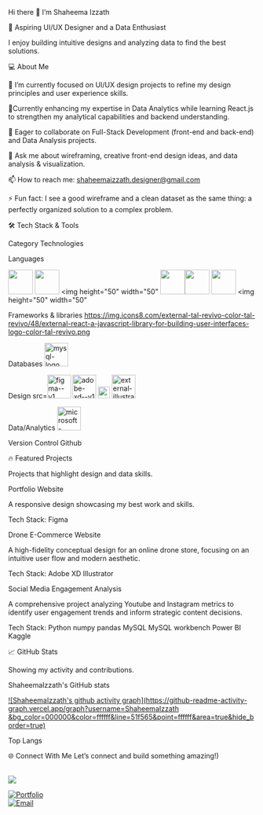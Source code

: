 

Hi there 👋 I’m Shaheema Izzath

🎨 Aspiring UI/UX Designer and a Data Enthusiast

I enjoy building intuitive designs and analyzing data to find the best solutions.

💻 About Me

🔭 I’m currently focused on UI/UX design projects to refine my design principles and user experience skills.

🌱Currently enhancing my expertise in Data Analytics while learning React.js to strengthen my analytical capabilities and backend understanding.

👯 Eager to collaborate on Full-Stack Development (front-end and back-end) and Data Analysis projects.

💬 Ask me about wireframing, creative front-end design ideas, and data analysis & visualization.

📫 How to reach me: shaheemaizzath.designer@gmail.com

⚡ Fun fact: I see a good wireframe and a clean dataset as the same thing: a perfectly organized solution to a complex problem.


🛠️ Tech Stack & Tools

Category	Technologies

Languages
  
<img height="50" width="50" src="https://img.icons8.com/color/48/000000/python.png" /> <img height="50" width="50" 
src="https://img.icons8.com/color/48/000000/java-coffee-cup-logo.png" /> <img height="50" width="50"
<img height="50" width="50" src="https://img.icons8.com/color/48/000000/javascript.png"/><img height="50" width="50" 
src="https://img.icons8.com/color/48/000000/html-5.png" /> <img height="50" width="50" src="https://img.icons8.com/color/48/000000/css.png" /> <img height="50" width="50" 



Frameworks & libraries  https://img.icons8.com/external-tal-revivo-color-tal-revivo/48/external-react-a-javascript-library-for-building-user-interfaces-logo-color-tal-revivo.png

Databases <img width="48" height="48" src="https://img.icons8.com/fluency/48/mysql-logo.png" alt="mysql-logo"/>


Design	src=<img width="48" height="48" src="https://img.icons8.com/color/48/figma--v1.png" alt="figma--v1"/>
<img width="48" height="48" src="https://img.icons8.com/color/48/adobe-xd--v1.png" alt="adobe-xd--v1"/>
<img width="24" height="24" src="https://img.icons8.com/external-tal-revivo-color-tal-revivo/24/external-photoshop-a-raster-graphics-editor-developed-and-published-by-adobe-logo-color-tal-revivo.png" alt="external-photoshop-a-raster-graphics-editor-developed-and-published-by-adobe-logo-color-tal-revivo"/>
<img width="48" height="48" src="https://img.icons8.com/external-tal-revivo-color-tal-revivo/48/external-illustrator-a-vector-graphics-editor-developed-and-marketed-by-adobe-logo-color-tal-revivo.png" alt="external-illustrator-a-vector-graphics-editor-developed-and-marketed-by-adobe-logo-color-tal-revivo"/>



Data/Analytics <img width="48" height="48" src="https://img.icons8.com/color/48/microsoft-excel-2019--v1.png" alt="microsoft-excel-2019--v1"/>  





Version Control	Github



🔥 Featured Projects

Projects that highlight design and data skills.

Portfolio Website

A responsive design showcasing my best work and skills.

Tech Stack: Figma

Drone E-Commerce Website

A high-fidelity conceptual design for an online drone store, focusing on an intuitive user flow and modern aesthetic.

Tech Stack: Adobe XD Illustrator

Social Media Engagement Analysis

A comprehensive project analyzing Youtube and Instagram metrics to identify user engagement trends and inform strategic content decisions.

Tech Stack: Python numpy pandas MySQL MySQL workbench Power BI Kaggle


📈 GitHub Stats

Showing my activity and contributions.


ShaheemaIzzath's GitHub stats




[![ShaheemaIzzath's github activity graph](https://github-readme-activity-graph.vercel.app/graph?username=ShaheemaIzzath &bg_color=000000&color=ffffff&line=51f565&point=ffffff&area=true&hide_border=true)](https://github.com/ShaheemaIzzath/github-readme-activity-graph)




Top Langs

🌐 Connect With Me
Let’s connect and build something amazing!)



  <br /> [<img src="https://img.shields.io/badge/LinkedIn-0077B5?style=for-the-badge&logo=linkedin&logoColor=white" />](https://www.linkedin.com/in/shaheema-izzath) <br/>

<a href=""><img src="https://img.shields.io/badge/Portfolio-FF5722?style=for-the-badge&amp;logo=google-chrome&amp;logoColor=white" alt="Portfolio"></a><br>
<a href="mailto:shaheemaizzath.designer@gmail.com"><img src="https://img.shields.io/badge/Gmail-D14836?style=for-the-badge&amp;logo=gmail&amp;logoColor=white" alt="Email"></a></p>




